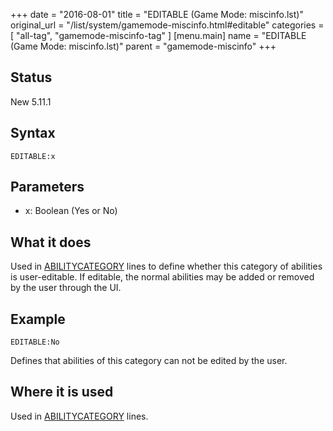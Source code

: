 +++
date = "2016-08-01"
title = "EDITABLE (Game Mode: miscinfo.lst)"
original_url = "/list/system/gamemode-miscinfo.html#editable"
categories = [ "all-tag", "gamemode-miscinfo-tag" ]
[menu.main]
    name = "EDITABLE (Game Mode: miscinfo.lst)"
    parent = "gamemode-miscinfo"
+++

## Status

New 5.11.1

## Syntax

`EDITABLE:x`

## Parameters

-   x: Boolean (Yes or No)



What it does
------------

Used in
[ABILITYCATEGORY](/list/system/gamemode-miscinfo/abilitycategory.html)
lines to define whether this category of abilities is user-editable. If
editable, the normal abilities may be added or removed by the user
through the UI.

Example
-------

`EDITABLE:No`

Defines that abilities of this category can not be edited by the user.

Where it is used
----------------

Used in
[ABILITYCATEGORY](/list/system/gamemode-miscinfo/abilitycategory.html)
lines.

